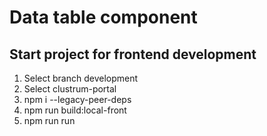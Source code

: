 # Data table component

## Start project for frontend development

1. Select branch development
2. Select clustrum-portal
3. npm i --legacy-peer-deps
4. npm run build:local-front
5. npm run run
